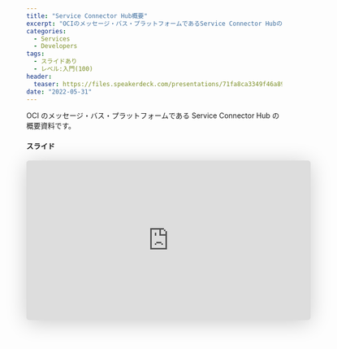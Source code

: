 ```yaml
---
title: "Service Connector Hub概要"
excerpt: "OCIのメッセージ・バス・プラットフォームであるService Connector Hubの概要資料です。"
categories:
  - Services
  - Developers
tags:
  - スライドあり
  - レベル:入門(100)
header:
  teaser: https://files.speakerdeck.com/presentations/71fa8ca3349f46a89bd1ba2ccdcf7633/slide_0.jpg?2158707
date: "2022-05-31"
---
```


OCI のメッセージ・バス・プラットフォームである Service Connector Hub の概要資料です。

#### スライド

<div style="max-width:768px">

<!-- Speakerdeckから Embeded リンクを取得して貼り付け (ここから) -->
<iframe class="speakerdeck-iframe" frameborder="0" src="https://speakerdeck.com/player/71fa8ca3349f46a89bd1ba2ccdcf7633" title="Service Connector Hub ご紹介" allowfullscreen="true" mozallowfullscreen="true" webkitallowfullscreen="true" style="border: 0px; background: padding-box padding-box rgba(0, 0, 0, 0.1); margin: 0px; padding: 0px; border-radius: 6px; box-shadow: rgba(0, 0, 0, 0.2) 0px 5px 40px; width: 560px; height: 314px;" data-ratio="1.78343949044586"></iframe>
<!-- Speakerdeckから Embeded リンクを取得して貼り付け (ここまで) -->

</div>
